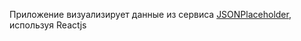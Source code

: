 Приложение визуализирует данные из сервиса [JSONPlaceholder](https://jsonplaceholder.typicode.com/), используя Reactjs